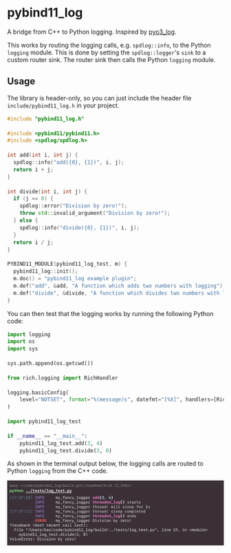 # pybind11_log

A bridge from C++ to Python logging. Inspired by
[pyo3_log](https://docs.rs/pyo3-log/latest/pyo3_log/).

This works by routing the logging calls, e.g. `spdlog::info`, to the Python
`logging` module. This is done by setting the `spdlog::logger`'s `sink` to a
custom router sink. The router sink then calls the Python `logging` module.

## Usage

The library is header-only, so you can just include the header file
`include/pybind11_log.h` in your project.

```cpp
#include "pybind11_log.h"

#include <pybind11/pybind11.h>
#include <spdlog/spdlog.h>

int add(int i, int j) {
  spdlog::info("add({0}, {1})", i, j);
  return i + j;
}

int divide(int i, int j) {
  if (j == 0) {
    spdlog::error("Division by zero!");
    throw std::invalid_argument("Division by zero!");
  } else {
    spdlog::info("divide({0}, {1})", i, j);
  }
  return i / j;
}

PYBIND11_MODULE(pybind11_log_test, m) {
  pybind11_log::init();
  m.doc() = "pybind11_log example plugin";
  m.def("add", &add, "A function which adds two numbers with logging");
  m.def("divide", &divide, "A function which divides two numbers with logging");
}
```

You can then test that the logging works by running the following Python code:

```python
import logging
import os
import sys

sys.path.append(os.getcwd())

from rich.logging import RichHandler

logging.basicConfig(
    level="NOTSET", format="%(message)s", datefmt="[%X]", handlers=[RichHandler()]
)

import pybind11_log_test

if __name__ == "__main__":
    pybind11_log_test.add(3, 4)
    pybind11_log_test.divide(3, 0)
```

As shown in the terminal output below, the logging calls are routed to Python
`logging` from the C++ code.

![log_test](images/log_test.png)